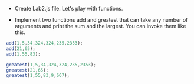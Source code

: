 * Create Lab2.js file. Let's play with functions.

* Implement two functions add and greatest that can take any number of arguments and print the sum and the largest. You can invoke them like this.

``` javascript
add(1,5,34,324,324,235,2353);
add(21,65);
add(1,55,83);
```

``` javascript
greatest(1,5,34,324,324,235,2353);
greatest(21,65);
greatest(1,55,83,9,667);
```